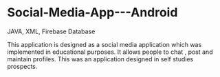 # Social-Media-App---Android
JAVA, XML, Firebase Database

This application is designed as a social media application which was implemented in educational purposes. It allows people to chat , post and maintain profiles. This was an application designed in self studies prospects.
